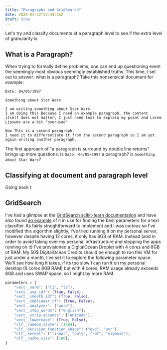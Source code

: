 ```yaml
---
title: "Paragraphs and GridSearch"
date: 2020-01-22T13:34:16Z
draft: true
---
```


Let's try and classify documents at a paragraph level to see if the extra level of granularity is

## What is a Paragraph?

When trying to formally define problems, one can end up questioning event the seemingly most obvious seemingly established truths. This time, I set out to answer: what is a paragraph? Take this nonsensical document for example:

```
Date: 04/05/1997

Something about Star Wars

I am writing something about Star Wars.
I am doing this because I need an example paragraph, the content itself does not matter, I just need text to explain my point and Lorem Lipsums are a bit "overused"

Now This is a second paragraph.
I need it to differentiate it from the second paragraph so I am yet again writing another paragraph.

```

The first approach of "a paragraph is surround by double line returns" brings up more questions: is `Date: 04/05/1997` a paragraph? is `Something about Star Wars`?

<!-- TODO develop on this -->

## Classifying at document and paragraph level

Going back t

## GridSearch

I've had a glimpse at the [GridSearch scikit-learn documentation](https://scikit-learn.org/stable/modules/generated/sklearn.model_selection.GridSearchCV.html#sklearn.model_selection.GridSearchCV) and have also found [an example](https://scikit-learn.org/stable/auto_examples/model_selection/grid_search_text_feature_extraction.html#sphx-glr-auto-examples-model-selection-grid-search-text-feature-extraction-py) of it in use for finding the best parameters for a text classifier. Its fairly straightforward to implement and I was curious so I've modified this algorithm slightly, I've tried running it on my personal server, however despite having 12 cores, it only has 8GB of RAM. Instead (and in order to avoid taking over my personal infrastructure and stopping the apps running on it) I've provisioned a DigitalOcean Droplet with 4 cores and 8GB of RAM. My 50\$ DigitalOcean Credits should be enough to run this VM for just under a month, I've set it to explore the following parameter space. We'll see how long it takes, if its too slow I can run it on my personal desktop (6 cores 8GB RAM) but with 4 cores, RAM usage already exceeds 8GB and uses SWAP space, so I might by more RAM.

```python
parameters = {
    "vect__norm": ("l1", "l2"),
    "vect__use_idf": (True, False),
    "vect__smooth_idf": (True, False),
    "vect__sublinear_tf": (True, False),
    "vect__analyzer": ["word"],
    "vect__stop_words": ["english"],
    "vect__strip_accents": ["unicode"],
    "vect__lowercase": (True, False),
    "clf__random_state": [1984],
    "clf__decision_function_shape": ("ovo", "ovr"),
    "clf__kernel": ("linear", "poly", "rbf", "sigmoid"),
    "clf__cache_size": [100],
}
```
